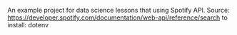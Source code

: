 An example project for data science lessons that using Spotify API.
Source: https://developer.spotify.com/documentation/web-api/reference/search 
to install: dotenv